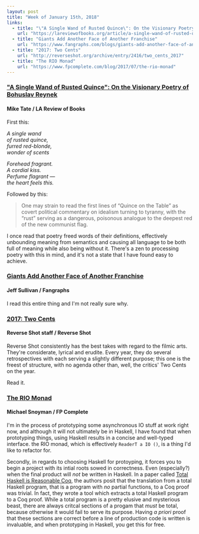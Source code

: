```yaml
---
layout: post
title: "Week of January 15th, 2018"
links:
  - title: "\"A Single Wand of Rusted Quince\": On the Visionary Poetry of Bohuslav Reynek"
    url: "https://lareviewofbooks.org/article/a-single-wand-of-rusted-quince-on-the-visionary-poetry-of-bohuslav-reynek/"
  - title: "Giants Add Another Face of Another Franchise"
    url: "https://www.fangraphs.com/blogs/giants-add-another-face-of-another-franchise/"
  - title: "2017: Two Cents"
    url: "http://reverseshot.org/archive/entry/2416/two_cents_2017"
  - title: "The RIO Monad"
    url: "https://www.fpcomplete.com/blog/2017/07/the-rio-monad"
---
```


### ["A Single Wand of Rusted Quince": On the Visionary Poetry of Bohuslav Reynek](https://lareviewofbooks.org/article/a-single-wand-of-rusted-quince-on-the-visionary-poetry-of-bohuslav-reynek/)
#### Mike Tate / LA Review of Books

First this:

<p style="font-style: italic">
A single wand<br>
of rusted quince,<br>
furred red-blonde,<br>
wonder of scents
</p>

<p style="font-style: italic">
Forehead fragrant.<br>
A cordial kiss.<br>
Perfume flagrant —<br>
the heart feels this.
</p>

Followed by this:

> One may strain to read the first lines of “Quince on the Table” as covert political commentary on idealism turning to tyranny, with the “rust” serving as a dangerous, poisonous analogue to the deepest red of the new communist flag.

I once read that poetry freed words of their definitions, effectively unbounding meaning from semantics and causing all language to be both full of meaning while also being without it.  There's a zen to processing poetry with this in mind, and it's not a state that I have found easy to achieve.

### [Giants Add Another Face of Another Franchise](https://www.fangraphs.com/blogs/giants-add-another-face-of-another-franchise/)
#### Jeff Sullivan / Fangraphs

I read this entire thing and I'm not really sure why.

### [2017: Two Cents](http://reverseshot.org/archive/entry/2416/two_cents_2017)
#### Reverse Shot staff / Reverse Shot

Reverse Shot consistently has the best takes with regard to the filmic arts.  They're considerate, lyrical and erudite.  Every year, they do several retrospectives with each serving a slightly different purpose; this one is the freest of structure, with no agenda other than, well, the critics' Two Cents on the year.

Read it.

### [The RIO Monad](https://www.fpcomplete.com/blog/2017/07/the-rio-monad)
#### Michael Snoyman / FP Complete

I'm in the process of prototyping some asynchronous IO stuff at work right now, and although it will not ultimately be in Haskell, I have found that when prototyping things, using Haskell results in a concise and well-typed interface.  the RIO monad, which is effectively `ReaderT a IO ()`, is a thing I'd like to refactor for.

Secondly, in regards to choosing Haskell for protoyping, it forces you to begin a project with its intial roots sowed in correctness.  Even (especially?) when the final product will _not_ be written in Haskell. In a paper called [Total Haskell is Reasonable Coq](https://arxiv.org/abs/1711.09286), the authors posit that the translation from a total Haskell program, that is a program with _no_ partial functions, to a Coq proof was trivial.  In fact, they wrote a tool which extracts a total Haskell program to a Coq proof. While a total program is a pretty elusive and mysterious beast, there are always critcal sections of a progam that _must_ be total, because otherwise it would fail to serve its purpose.  Having _a priori_ proof that these sections are correct before a line of production code is written is invaluable, and when prototyping in Haskell, you get this for free.
